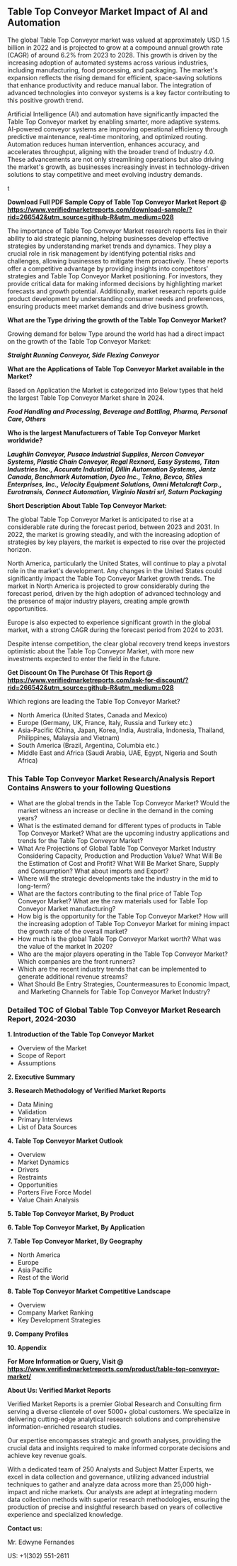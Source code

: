 <h2>Table Top Conveyor Market Impact of AI and Automation</h2><p>The global Table Top Conveyor market was valued at approximately USD 1.5 billion in 2022 and is projected to grow at a compound annual growth rate (CAGR) of around 6.2% from 2023 to 2028. This growth is driven by the increasing adoption of automated systems across various industries, including manufacturing, food processing, and packaging. The market's expansion reflects the rising demand for efficient, space-saving solutions that enhance productivity and reduce manual labor. The integration of advanced technologies into conveyor systems is a key factor contributing to this positive growth trend.</p><p>Artificial Intelligence (AI) and automation have significantly impacted the Table Top Conveyor market by enabling smarter, more adaptive systems. AI-powered conveyor systems are improving operational efficiency through predictive maintenance, real-time monitoring, and optimized routing. Automation reduces human intervention, enhances accuracy, and accelerates throughput, aligning with the broader trend of Industry 4.0. These advancements are not only streamlining operations but also driving the market's growth, as businesses increasingly invest in technology-driven solutions to stay competitive and meet evolving industry demands.</p>t</p><p id="" class=""><strong>Download Full PDF Sample Copy of Table Top Conveyor Market Report @ <a href="https://www.verifiedmarketreports.com/download-sample/?rid=266542&utm_source=github-R&utm_medium=028" target="_blank">https://www.verifiedmarketreports.com/download-sample/?rid=266542&utm_source=github-R&utm_medium=028</a></strong></p><p>The importance of&nbsp;Table Top Conveyor Market research reports lies in their ability to aid strategic planning, helping businesses develop effective strategies by understanding market trends and dynamics. They play a crucial role in risk management by identifying potential risks and challenges, allowing businesses to mitigate them proactively. These reports offer a competitive advantage by providing insights into competitors' strategies and Table Top Conveyor Market positioning. For investors, they provide critical data for making informed decisions by highlighting market forecasts and growth potential. Additionally, market research reports guide product development by understanding consumer needs and preferences, ensuring products meet market demands and drive business growth.</p><p><strong>What are the&nbsp;Type driving the growth of the Table Top Conveyor Market?</strong></p><p id="" class="">Growing demand for below Type around the world has had a direct impact on the growth of the Table Top Conveyor Market:</p><em><strong>Straight Running Conveyor, Side Flexing Conveyor</strong></em></p><strong>What are the&nbsp;Applications&nbsp;of Table Top Conveyor Market available in the Market?</strong></p><p id="" class="">Based on Application the Market is categorized into Below types that held the largest Table Top Conveyor Market share In 2024.</p><em><strong>Food Handling and Processing, Beverage and Bottling, Pharma, Personal Care, Others</strong></em></p><strong>Who is the largest Manufacturers of Table Top Conveyor Market worldwide?</strong></p><p><em><strong>Laughlin Conveyor, Pusaco Industrial Supplies, Nercon Conveyor Systems, Plastic Chain Conveyor, Regal Rexnord, Easy Systems, Titan Industries Inc., Accurate Industrial, Dillin Automation Systems, Jantz Canada, Benchmark Automation, Dyco Inc., Tekno, Bevco, Stiles Enterprises, Inc., Velocity Equipment Solutions, Omni Metalcraft Corp., Eurotransis, Connect Automation, Virginio Nastri srl, Saturn Packaging</strong></em></p><p id="" class=""><strong>Short Description About Table Top Conveyor Market:</strong></p><p>The global Table Top Conveyor Market is anticipated to rise at a considerable rate during the forecast period, between 2023 and 2031. In 2022, the market is growing steadily, and with the increasing adoption of strategies by key players, the market is expected to rise over the projected horizon.</p><p>North America, particularly the United States, will continue to play a pivotal role in the market's development. Any changes in the United States could significantly impact the Table Top Conveyor Market growth trends. The market in North America is projected to grow considerably during the forecast period, driven by the high adoption of advanced technology and the presence of major industry players, creating ample growth opportunities.</p><p>Europe is also expected to experience significant growth in the global market, with a strong CAGR during the forecast period from 2024 to 2031.</p><p>Despite intense competition, the clear global recovery trend keeps investors optimistic about the Table Top Conveyor Market, with more new investments expected to enter the field in the future.</p><p id="" class=""><strong>Get Discount On The Purchase Of This Report @ <a href="https://www.verifiedmarketreports.com/ask-for-discount/?rid=266542&utm_source=github-R&utm_medium=028" target="_blank">https://www.verifiedmarketreports.com/ask-for-discount/?rid=266542&utm_source=github-R&utm_medium=028</a></strong></p>Which regions are leading the Table Top Conveyor Market?</p><ul><li>North America (United States, Canada and Mexico)</li><li>Europe (Germany, UK, France, Italy, Russia and Turkey etc.)</li><li>Asia-Pacific (China, Japan, Korea, India, Australia, Indonesia, Thailand, Philippines, Malaysia and Vietnam)</li><li>South America (Brazil, Argentina, Columbia etc.)</li><li>Middle East and Africa (Saudi Arabia, UAE, Egypt, Nigeria and South Africa)</li></ul><h3 id="" class="">This Table Top Conveyor Market Research/Analysis Report Contains Answers to your following Questions</h3><ul><li>What are the global trends in the Table Top Conveyor Market? Would the market witness an increase or decline in the demand in the coming years?</li><li>What is the estimated demand for different types of products in Table Top Conveyor Market? What are the upcoming industry applications and trends for the Table Top Conveyor Market?</li><li>What Are Projections of Global Table Top Conveyor Market Industry Considering Capacity, Production and Production Value? What Will Be the Estimation of Cost and Profit? What Will Be Market Share, Supply and Consumption? What about imports and Export?</li><li>Where will the strategic developments take the industry in the mid to long-term?</li><li>What are the factors contributing to the final price of Table Top Conveyor Market? What are the raw materials used for Table Top Conveyor Market manufacturing?</li><li>How big is the opportunity for the Table Top Conveyor Market? How will the increasing adoption of Table Top Conveyor Market for mining impact the growth rate of the overall market?</li><li>How much is the global Table Top Conveyor Market worth? What was the value of the market In 2020?</li><li>Who are the major players operating in the Table Top Conveyor Market? Which companies are the front runners?</li><li>Which are the recent industry trends that can be implemented to generate additional revenue streams?</li><li>What Should Be Entry Strategies, Countermeasures to Economic Impact, and Marketing Channels for Table Top Conveyor Market Industry?</li></ul><h3 id="" class="">Detailed TOC of Global Table Top Conveyor Market Research Report, 2024-2030</h3><p id="" class=""><strong>1. Introduction of the Table Top Conveyor Market</strong></p><ul><li>Overview of the Market</li><li>Scope of Report</li><li>Assumptions</li></ul><p id="" class=""><strong>2. Executive Summary</strong></p><p id="" class=""><strong>3. Research Methodology of Verified Market Reports</strong></p><ul><li>Data Mining</li><li>Validation</li><li>Primary Interviews</li><li>List of Data Sources</li></ul><p id="" class=""><strong>4. Table Top Conveyor Market Outlook</strong></p><ul><li>Overview</li><li>Market Dynamics</li><li>Drivers</li><li>Restraints</li><li>Opportunities</li><li>Porters Five Force Model</li><li>Value Chain Analysis</li></ul><p id="" class=""><strong>5. Table Top Conveyor Market, By Product</strong></p><p id="" class=""><strong>6. Table Top Conveyor Market, By Application</strong></p><p id="" class=""><strong>7. Table Top Conveyor Market, By Geography</strong></p><ul><li>North America</li><li>Europe</li><li>Asia Pacific</li><li>Rest of the World</li></ul><p id="" class=""><strong>8. Table Top Conveyor Market Competitive Landscape</strong></p><ul><li>Overview</li><li>Company Market Ranking</li><li>Key Development Strategies</li></ul><p id="" class=""><strong>9. Company Profiles</strong></p><p id="" class=""><strong>10. Appendix</strong></p><p id="" class=""><strong>For More Information or Query, Visit @ <a href="https://www.verifiedmarketreports.com/product/table-top-conveyor-market/" target="_blank">https://www.verifiedmarketreports.com/product/table-top-conveyor-market/</a></strong></p><p id="" class=""><strong>About Us: Verified Market Reports</strong></p><p id="" class="">Verified Market Reports is a premier Global Research and Consulting firm serving a diverse clientele of over 5000+ global customers. We specialize in delivering cutting-edge analytical research solutions and comprehensive information-enriched research studies.</p><p id="" class="">Our expertise encompasses strategic and growth analyses, providing the crucial data and insights required to make informed corporate decisions and achieve key revenue goals.</p><p id="" class="">With a dedicated team of 250 Analysts and Subject Matter Experts, we excel in data collection and governance, utilizing advanced industrial techniques to gather and analyze data across more than 25,000 high-impact and niche markets. Our analysts are adept at integrating modern data collection methods with superior research methodologies, ensuring the production of precise and insightful research based on years of collective experience and specialized knowledge.</p><p id="" class=""><strong>Contact us:</strong></p><p id="" class="">Mr. Edwyne Fernandes</p><p id="" class="">US: +1(302) 551-2611</p>